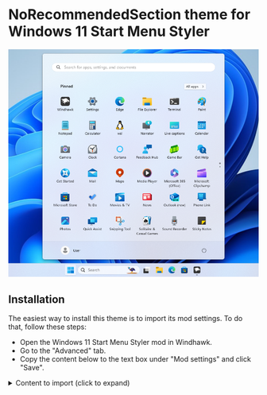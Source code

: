 # NoRecommendedSection theme for Windows 11 Start Menu Styler

![Screenshot](screenshot.png)

## Installation

The easiest way to install this theme is to import its mod settings. To do that,
follow these steps:

* Open the Windows 11 Start Menu Styler mod in Windhawk.
* Go to the "Advanced" tab.
* Copy the content below to the text box under "Mod settings" and click "Save".

<details>
<summary>Content to import (click to expand)</summary>

```json
{
  "controlStyles[0].target": "Windows.UI.Xaml.Controls.Grid#ShowMoreSuggestions",
  "controlStyles[0].styles[0]": "Visibility=Collapsed",
  "controlStyles[1].target": "Windows.UI.Xaml.Controls.Grid#SuggestionsParentContainer",
  "controlStyles[1].styles[0]": "Visibility=Collapsed",
  "controlStyles[2].target": "Windows.UI.Xaml.Controls.Grid#TopLevelSuggestionsListHeader",
  "controlStyles[2].styles[0]": "Visibility=Collapsed",
  "controlStyles[3].target": "StartMenu.PinnedList",
  "controlStyles[3].styles[0]": "Height=504"
}
```
</details>
